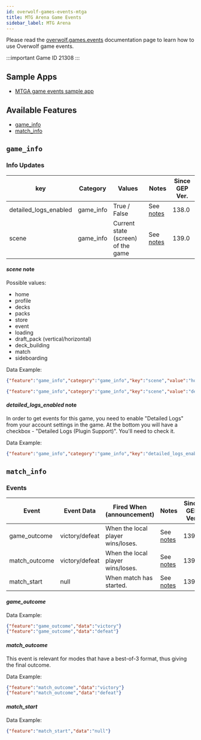 ```yaml
---
id: overwolf-games-events-mtga
title: MTG Arena Game Events
sidebar_label: MTG Arena
---
```


Please read the [overwolf.games.events](overwolf-games-events) documentation page to learn how to use Overwolf game events.

:::important Game ID
21308
:::

## Sample Apps
* [MTGA game events sample app](https://github.com/overwolf/events-sample-apps)

## Available Features

* [game_info](#game_info)
* [match_info](#match_info)

## `game_info`

### Info Updates

key          | Category    | Values                    | Notes                 | Since GEP Ver. |
------------ | ------------| ------------------------- | --------------------- | -------------  | 
detailed_logs_enabled | game_info   | True / False | See [notes](#detailed_logs_enabled-note) |     138.0      |
scene | game_info   | Current state (screen) of the game | See [notes](#scene-note) |     139.0      |

#### *scene* note

Possible values:

* home
* profile
* decks
* packs
* store
* event
* loading
* draft_pack (vertical/horizontal)
* deck_building
* match
* sideboarding

Data Example:

```json
{"feature":"game_info","category":"game_info","key":"scene","value":"home"}
```
```json
{"feature":"game_info","category":"game_info","key":"scene","value":"decks"}
```

#### *detailed_logs_enabled* note

In order to get events for this game, you need to enable "Detailed Logs" from your account settings in the game.
At the bottom you will have a checkbox - "Detailed Logs (Plugin Support)". You'll need to check it.

Data Example:

```json
{"feature":"game_info","category":"game_info","key":"detailed_logs_enabled","value":true}
```

## `match_info`

### Events

Event  | Event Data        | Fired When (announcement)                                          | Notes      | Since GEP Ver. |
-------| ------------------| -------------------------------------------------------------------| ---------- | --------------|
game_outcome |  victory/defeat   | When the local player wins/loses. |See [notes](#game_outcome)|    139.0      |
match_outcome |  victory/defeat   | When the local player wins/loses. |See [notes](#match_outcome)|    139.0      |
match_start |  null   | When match has started. |See [notes](#match_start)|    139.0      |


#### *game_outcome*

Data Example:

```json
{"feature":"game_outcome","data":"victory"}
{"feature":"game_outcome","data":"defeat"}
```

#### *match_outcome*

This event is relevant for modes that have a best-of-3 format, thus giving the final outcome.

Data Example:

```json
{"feature":"match_outcome","data":"victory"}
{"feature":"match_outcome","data":"defeat"}
```

#### *match_start*

Data Example:

```json
{"feature":"match_start","data":"null"}
```

